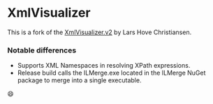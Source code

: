 # XmlVisualizer
This is a fork of the [XmlVisualizer.v2](http://xmlvisualizer.codeplex.com/) by  Lars Hove Christiansen.

### Notable differences
- Supports XML Namespaces in resolving XPath expressions.
- Release build calls the ILMerge.exe located in the ILMerge NuGet package to merge into a single executable.

:smile:
